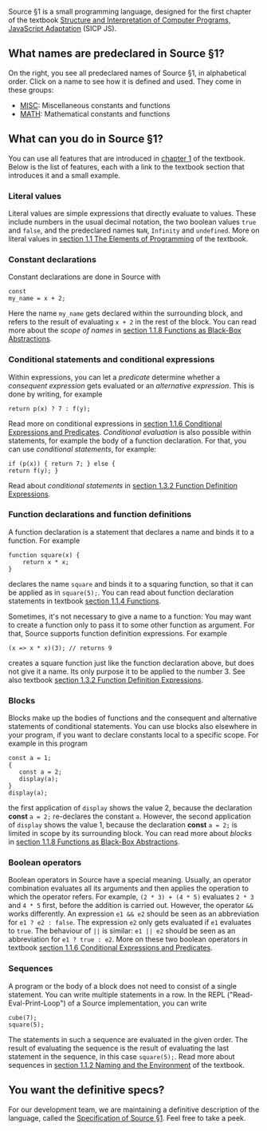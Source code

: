 Source §1 is a small programming language, designed for the first chapter
of the textbook
<a href="https://sourceacademy.org/sicpjs">Structure and Interpretation
of Computer Programs, JavaScript Adaptation</a> (SICP JS).

## What names are predeclared in Source §1?

On the right, you see all predeclared names of Source §1, in alphabetical
order. Click on a name to see how it is defined and used.
They come in these groups:
  <ul>
    <li>
      <a href="../MISC/index.html">MISC</a>: Miscellaneous constants and functions
    </li>
    <li>
      <a href="../MATH/index.html">MATH</a>: Mathematical constants and functions
    </li>
  </ul>

## What can you do in Source §1?

You can use all features that are introduced in
<a href="https://sourceacademy.org/sicpjs/1">chapter 1</a> of the
textbook. Below is the list of features, each with a link to the
textbook section that introduces it and a small example.

### Literal values

Literal values are simple expressions that directly evaluate to values. These
include numbers in the usual decimal notation, the two boolean values
`true` and `false`, and the predeclared names
`NaN`, `Infinity` and `undefined`.
More on literal values in <a href="https://sourceacademy.org/sicpjs/1.1">section
1.1 The Elements of Programming</a> of the textbook.

### Constant declarations

Constant declarations are done in Source with <PRE><CODE>const my_name = x + 2;</CODE></PRE>
Here the name `my_name` gets declared within the surrounding block,
and refers to the result of evaluating `x + 2` in the rest of the block.
You can read more about the <EM>scope of names</EM> in
<a href="https://sourceacademy.org/sicpjs/1.1.8">section 1.1.8
Functions as Black-Box Abstractions</a>.

### Conditional statements and conditional expressions

Within expressions, you can let a <EM>predicate</EM> determine whether
a <EM>consequent expression</EM>
gets evaluated or an <EM>alternative expression</EM>. This is done by writing,
for example
<PRE><CODE>return p(x) ? 7 : f(y);</CODE></PRE>
Read more on conditional expressions in
<a href="https://sourceacademy.org/sicpjs/1.1.6">section 1.1.6
Conditional Expressions and Predicates</a>.
<EM>Conditional evaluation</EM> is also possible within statements, for
example the body of a function declaration. For that, you can use <EM>conditional
statements</EM>, for example:<PRE><CODE>if (p(x)) {
    return 7;
} else {
    return f(y);
}</CODE></PRE>
Read about <EM>conditional statements</EM> in
<a href="https://sourceacademy.org/sicpjs/1.3.2">section 1.3.2
Function Definition Expressions</a>.

### Function declarations and function definitions

A function declaration is a statement that declares a name and binds it
to a function. For example
<PRE><CODE>function square(x) {
    return x * x;
}</CODE>
</PRE>
declares the name `square` and binds it to a squaring function, so that it can be applied
as in `square(5);`. You can read about function declaration statements in textbook
<a href="https://sourceacademy.org/sicpjs/1.1.4">section 1.1.4 Functions</a>.

Sometimes, it's not necessary to give a name to a function: You may
want to create a function only to pass it to some other function as argument.
For that, Source
supports function definition expressions. For example
<PRE><CODE>(x => x * x)(3); // returns 9</CODE>
</PRE>
creates a square function just like the function declaration above,
but does not give it a name.
Its only purpose it to be applied to the number 3. See also
textbook
<a href="https://sourceacademy.org/sicpjs/1.3.2">section 1.3.2 Function Definition Expressions</a>.

### Blocks

Blocks make up the bodies of functions and the consequent and alternative statements of
conditional statements. You can use blocks also elsewhere in your program, if you
want to declare constants local to a specific scope. For example in this program
<PRE><CODE>const a = 1;
{
   const a = 2;
   display(a);
}
display(a);</CODE>
</PRE>
the first application of `display` shows the value 2, because the
declaration <B>const</B> `a = 2;` re-declares the constant `a`.
However, the second application
of `display` shows the value 1, because
the declaration <B>const</B> `a = 2;` is limited in scope by its surrounding block.
You can read more about <EM>blocks</EM> in
<a href="https://sourceacademy.org/sicpjs/1.1.8">section 1.1.8
Functions as Black-Box Abstractions</a>.

### Boolean operators

Boolean operators in Source have a special meaning. Usually, an operator combination
evaluates all its arguments and then applies the operation to which the operator refers.
For example, `(2 * 3) + (4 * 5)` evaluates `2 * 3` and `4 * 5` first, before the addition
is carried out. However, the operator `&&` works differently. An expression
`e1 && e2` should be seen as an abbreviation for `e1 ? e2 : false`. The expression
`e2` only gets evaluated if `e1` evaluates to `true`. The behaviour of `||` is similar:
`e1 || e2` should be seen as an abbreviation for `e1 ? true : e2`. More on these
two boolean operators in textbook
<a href="https://sourceacademy.org/sicpjs/1.1.6">section 1.1.6 Conditional
Expressions and Predicates</a>.

### Sequences

A program or the body of a block does not need to consist of a single statement.
You can write multiple statements in a row. In the REPL ("Read-Eval-Print-Loop")
of a Source implementation, you can write
<PRE><CODE>cube(7);
square(5);</CODE></PRE>
The statements in such a sequence are evaluated in the given order. The
result of evaluating the sequence is the result of evaluating the last
statement in the sequence, in this case `square(5);`.
Read more about sequences in
<a href="https://sourceacademy.org/sicpjs/1.1.2">section 1.1.2
Naming and the Environment</a> of the textbook.

## You want the definitive specs?

For our development team, we are maintaining a definitive description
of the language, called the
<a href="../source_1.pdf">Specification of Source §1</a>. Feel free to
take a peek.

